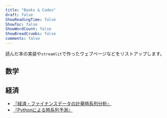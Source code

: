 ```yaml
---
title: "Books & Codes"
draft: false
ShowReadingTime: false
ShowToc: false
ShowWordCount: false
ShowBreadCrumbs: false
comments: false
---
```


読んだ本の実装や`streamlit`で作ったウェブページなどをリストアップします。

## 数学

## 経済
- [『経済・ファイナンスデータの計量時系列分析』](https://yonesuke.github.io/timeseries-analysis/)
- [『Pythonによる時系列予測』](https://yonesuke.github.io/TimeSeriesForecastingInPython/)
